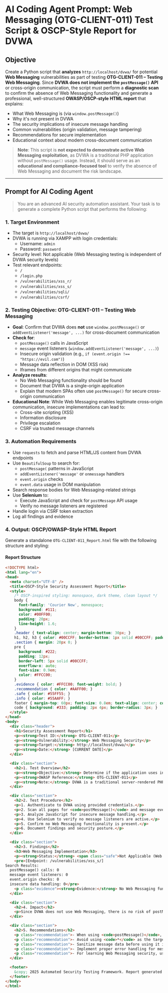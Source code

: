 # AI Coding Agent Prompt: Web Messaging (OTG-CLIENT-011) Test Script & OSCP-Style Report for DVWA

## Objective

Create a Python script that **analyzes** `http://localhost/dvwa/` for potential **Web Messaging** vulnerabilities as part of testing **OTG-CLIENT-011 – Testing Web Messaging**. Since **DVWA does not implement the `postMessage()` API** or cross-origin communication, the script must perform a **diagnostic scan** to confirm the absence of Web Messaging functionality and generate a professional, well-structured **OWASP/OSCP-style HTML report** that explains:

- What Web Messaging is (via `window.postMessage()`)
- Why it's not present in DVWA
- The security implications of insecure message handling
- Common vulnerabilities (origin validation, message tampering)
- Recommendations for secure implementation
- Educational context about modern cross-document communication

> **Note**: This script is **not expected to demonstrate active Web Messaging exploitation**, as DVWA is a traditional PHP application without `postMessage()` usage. Instead, it should serve as an **educational and compliance-focused tool** to verify the absence of Web Messaging and document the risk landscape.

---

## Prompt for AI Coding Agent

> You are an advanced AI security automation assistant. Your task is to generate a complete Python script that performs the following:

### 1. **Target Environment**
- The target is `http://localhost/dvwa/`
- DVWA is running via XAMPP with login credentials:
  - Username: `admin`
  - Password: `password`
- Security level: Not applicable (Web Messaging testing is independent of DVWA security levels)
- Test relevant endpoints:
  - `/`
  - `/login.php`
  - `/vulnerabilities/xss_r/`
  - `/vulnerabilities/xss_s/`
  - `/vulnerabilities/sqli/`
  - `/vulnerabilities/csrf/`

### 2. **Testing Objective: OTG-CLIENT-011 – Testing Web Messaging**
- **Goal**: Confirm that DVWA does **not** use `window.postMessage()` or `addEventListener('message', ...)` for cross-document communication
- **Check for**:
  - `postMessage()` calls in JavaScript
  - `message` event listeners (`window.addEventListener('message', ...)`)
  - Insecure origin validation (e.g., `if (event.origin !== "https://evil.com")`)
  - Message data reflection in DOM (XSS risk)
  - Iframes from different origins that might communicate
- **Analyze results**:
  - No Web Messaging functionality should be found
  - Document that DVWA is a single-origin application
  - Explain that modern SPAs often use `postMessage()` for secure cross-origin communication
- **Educational Note**: While Web Messaging enables legitimate cross-origin communication, insecure implementations can lead to:
  - Cross-site scripting (XSS)
  - Information disclosure
  - Privilege escalation
  - CSRF via trusted message channels

### 3. **Automation Requirements**
- Use `requests` to fetch and parse HTML/JS content from DVWA endpoints
- Use `BeautifulSoup` to search for:
  - `postMessage(` patterns in JavaScript
  - `addEventListener('message'` or `onmessage` handlers
  - `event.origin` checks
  - `event.data` usage in DOM manipulation
- Search response bodies for Web Messaging-related strings
- Use **Selenium** to:
  - Execute JavaScript and check for `postMessage` API usage
  - Verify no message listeners are registered
- Handle login via CSRF token extraction
- Log all findings and evidence

### 4. **Output: OSCP/OWASP-Style HTML Report**
Generate a standalone `OTG-CLIENT-011_Report.html` file with the following structure and styling:

#### Report Structure
```html
<!DOCTYPE html>
<html lang="en">
<head>
  <meta charset="UTF-8" />
  <title>OSCP-Style Security Assessment Report</title>
  <style>
    /* OSCP-inspired styling: monospace, dark theme, clean layout */
    body { 
      font-family: 'Courier New', monospace; 
      background: #111; 
      color: #00FF00; 
      padding: 20px; 
      line-height: 1.6;
    }
    .header { text-align: center; margin-bottom: 30px; }
    h1, h2, h3 { color: #00CCFF; border-bottom: 1px solid #00CCFF; padding-bottom: 5px; }
    .section { margin: 20px 0; }
    pre { 
      background: #222; 
      padding: 12px; 
      border-left: 5px solid #00CCFF; 
      overflow-x: auto; 
      font-size: 0.9em;
      color: #FFCC00;
    }
    .evidence { color: #FFCC00; font-weight: bold; }
    .recommendation { color: #AAFF00; }
    .safe { color: #55FF55; }
    .info { color: #55AAFF; }
    footer { margin-top: 60px; font-size: 0.8em; text-align: center; color: #666; }
    code { background: #333; padding: 2px 4px; border-radius: 3px; }
  </style>
</head>
<body>
  <div class="header">
    <h1>Security Assessment Report</h1>
    <p><strong>Test ID:</strong> OTG-CLIENT-011</p>
    <p><strong>Vulnerability:</strong> Web Messaging Security</p>
    <p><strong>Target:</strong> http://localhost/dvwa/</p>
    <p><strong>Date:</strong> [CURRENT DATE]</p>
  </div>

  <div class="section">
    <h2>1. Test Overview</h2>
    <p><strong>Objective:</strong> Determine if the application uses insecure Web Messaging via <code>postMessage()</code>.</p>
    <p><strong>OWASP Reference:</strong> OTG-CLIENT-011</p>
    <p><strong>Note:</strong> DVWA is a traditional server-rendered PHP application without cross-origin communication. This test confirms the absence of Web Messaging implementation.</p>
  </div>

  <div class="section">
    <h2>2. Test Procedure</h2>
    <p>1. Authenticate to DVWA using provided credentials.</p>
    <p>2. Scan all pages for <code>postMessage()</code> and message event listeners.</p>
    <p>3. Analyze JavaScript for insecure message handling.</p>
    <p>4. Use Selenium to verify no message listeners are active.</p>
    <p>5. Confirm no Web Messaging functionality is present.</p>
    <p>6. Document findings and security posture.</p>
  </div>

  <div class="section">
    <h2>3. Findings</h2>
    <h3>Web Messaging Implementation</h3>
    <p><strong>Status:</strong> <span class="safe">Not Applicable (Web Messaging Not Used)</span></p>
    <pre>[Endpoint: /vulnerabilities/xss_s/]
Search Results:
  postMessage() calls: 0
  message event listeners: 0
  event.origin checks: 0
  insecure data handling: 0</pre>
    <p class="evidence"><strong>Evidence:</strong> No Web Messaging functionality was found in DVWA. The application does not use cross-document messaging APIs.</p>
  </div>

  <div class="section">
    <h2>4. Impact</h2>
    <p>Since DVWA does not use Web Messaging, there is no risk of postMessage-related vulnerabilities such as origin validation bypass, message injection, or DOM-based XSS via message data. However, this also means DVWA cannot be used to practice real-world Web Messaging security testing.</p>
  </div>

  <div class="section">
    <h2>5. Recommendations</h2>
    <p class="recommendation">- When using <code>postMessage()</code>, always validate the <code>event.origin</code>.</p>
    <p class="recommendation">- Avoid using <code>*</code> as the targetOrigin parameter.</p>
    <p class="recommendation">- Sanitize message data before using it in the DOM.</p>
    <p class="recommendation">- Implement proper error handling for message events.</p>
    <p class="recommendation">- For learning Web Messaging security, use platforms like PortSwigger Academy or WebGoat.</p>
  </div>

  <footer>
    &copy; 2025 Automated Security Testing Framework. Report generated by AI Agent.
  </footer>
</body>
</html>